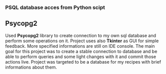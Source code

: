 ### PSQL database acces from Python scipt
## Psycopg2 
Used __Psycopg2__ library to create connection to my own sql database and perform some operations on it.
Project uses also __Tkinter__ as GUI for simple feedback. More specified informations are still on IDE console.
The main goal for this project was to create a stable connection to database and be able to perform queries and some light changes with it and commit those actions live.
Project was targeted to be a database for my recipes with brief informations about them.
